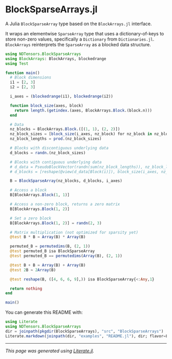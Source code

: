 # BlockSparseArrays.jl

A Julia `BlockSparseArray` type based on the `BlockArrays.jl` interface.

It wraps an elementwise `SparseArray` type that uses a dictionary-of-keys
to store non-zero values, specifically a `Dictionary` from `Dictionaries.jl`.
`BlockArrays` reinterprets the `SparseArray` as a blocked data structure.

````julia
using NDTensors.BlockSparseArrays
using BlockArrays: BlockArrays, blockedrange
using Test

function main()
  # Block dimensions
  i1 = [2, 3]
  i2 = [2, 3]

  i_axes = (blockedrange(i1), blockedrange(i2))

  function block_size(axes, block)
    return length.(getindex.(axes, BlockArrays.Block.(block.n)))
  end

  # Data
  nz_blocks = BlockArrays.Block.([(1, 1), (2, 2)])
  nz_block_sizes = [block_size(i_axes, nz_block) for nz_block in nz_blocks]
  nz_block_lengths = prod.(nz_block_sizes)

  # Blocks with discontiguous underlying data
  d_blocks = randn.(nz_block_sizes)

  # Blocks with contiguous underlying data
  # d_data = PseudoBlockVector(randn(sum(nz_block_lengths)), nz_block_lengths)
  # d_blocks = [reshape(@view(d_data[Block(i)]), block_size(i_axes, nz_blocks[i])) for i in 1:length(nz_blocks)]

  B = BlockSparseArray(nz_blocks, d_blocks, i_axes)

  # Access a block
  B[BlockArrays.Block(1, 1)]

  # Access a non-zero block, returns a zero matrix
  B[BlockArrays.Block(1, 2)]

  # Set a zero block
  B[BlockArrays.Block(1, 2)] = randn(2, 3)

  # Matrix multiplication (not optimized for sparsity yet)
  @test B * B ≈ Array(B) * Array(B)

  permuted_B = permutedims(B, (2, 1))
  @test permuted_B isa BlockSparseArray
  @test permuted_B == permutedims(Array(B), (2, 1))

  @test B + B ≈ Array(B) + Array(B)
  @test 2B ≈ 2Array(B)

  @test reshape(B, ([4, 6, 6, 9],)) isa BlockSparseArray{<:Any,1}

  return nothing
end

main()
````

You can generate this README with:
```julia
using Literate
using NDTensors.BlockSparseArrays
dir = joinpath(pkgdir(BlockSparseArrays), "src", "BlockSparseArrays")
Literate.markdown(joinpath(dir, "examples", "README.jl"), dir; flavor=Literate.CommonMarkFlavor())
```

---

*This page was generated using [Literate.jl](https://github.com/fredrikekre/Literate.jl).*

